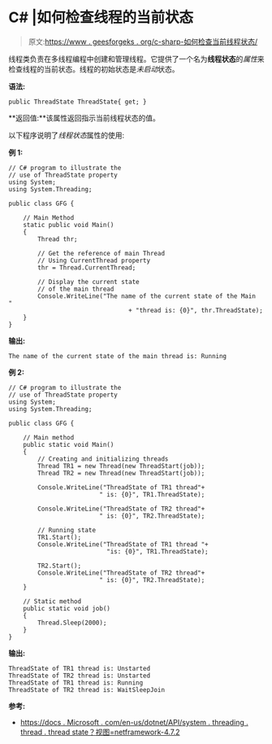 # C# |如何检查线程的当前状态

> 原文:[https://www . geesforgeks . org/c-sharp-如何检查当前线程状态/](https://www.geeksforgeeks.org/c-sharp-how-to-check-current-state-of-a-thread/)

线程类负责在多线程编程中创建和管理线程。它提供了一个名为**线程状态**的*属性*来检查线程的当前状态。线程的初始状态是*未启动*状态。

**语法:**

```
public ThreadState ThreadState{ get; }
```

**返回值:**该属性返回指示当前线程状态的值。

以下程序说明了*线程状态*属性的使用:

**例 1:**

```
// C# program to illustrate the 
// use of ThreadState property
using System;
using System.Threading;

public class GFG {

    // Main Method
    static public void Main()
    {
        Thread thr;

        // Get the reference of main Thread
        // Using CurrentThread property
        thr = Thread.CurrentThread;

        // Display the current state
        // of the main thread
        Console.WriteLine("The name of the current state of the Main " 
                                 + "thread is: {0}", thr.ThreadState);
    }
}
```

**输出:**

```
The name of the current state of the main thread is: Running

```

**例 2:**

```
// C# program to illustrate the 
// use of ThreadState property
using System;
using System.Threading;

public class GFG {

    // Main method
    public static void Main()
    {
        // Creating and initializing threads
        Thread TR1 = new Thread(new ThreadStart(job));
        Thread TR2 = new Thread(new ThreadStart(job));

        Console.WriteLine("ThreadState of TR1 thread"+
                         " is: {0}", TR1.ThreadState);

        Console.WriteLine("ThreadState of TR2 thread"+
                         " is: {0}", TR2.ThreadState);

        // Running state
        TR1.Start();
        Console.WriteLine("ThreadState of TR1 thread "+
                           "is: {0}", TR1.ThreadState);

        TR2.Start();
        Console.WriteLine("ThreadState of TR2 thread"+
                         " is: {0}", TR2.ThreadState);
    }

    // Static method
    public static void job()
    {
        Thread.Sleep(2000);
    }
}
```

**输出:**

```
ThreadState of TR1 thread is: Unstarted
ThreadState of TR2 thread is: Unstarted
ThreadState of TR1 thread is: Running
ThreadState of TR2 thread is: WaitSleepJoin

```

**参考:**

*   [https://docs . Microsoft . com/en-us/dotnet/API/system . threading . thread . thread state？视图=netframework-4.7.2](https://docs.microsoft.com/en-us/dotnet/api/system.threading.thread.threadstate?view=netframework-4.7.2)